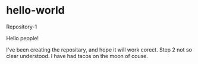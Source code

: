 # hello-world
Repository-1

Hello people!

I've been creating the repositary, and hope it will work corect.
Step 2 not so clear understood.
I have had tacos on the moon of couse.
